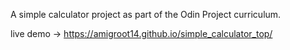 A simple calculator project as part of the Odin Project curriculum.

live demo ->  https://amigroot14.github.io/simple_calculator_top/
